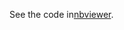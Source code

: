 See the code in<a href="https://nbviewer.jupyter.org/github/Deffro/Data-Science-Portfolio/blob/master/Notebooks/Topic%20Modelling%20on%20my%20Watched%20Movies/Topic%20Modeling%20on%20my%20Watched%20Movies.ipynb#topic=0&lambda=1&term=" target="_blank">nbviewer</a>.
